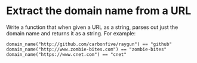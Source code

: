 # Extract the domain name from a URL

Write a function that when given a URL as a string, parses out just the domain name and returns it as a string. For example:

```
domain_name("http://github.com/carbonfive/raygun") == "github" 
domain_name("http://www.zombie-bites.com") == "zombie-bites"
domain_name("https://www.cnet.com") == "cnet"